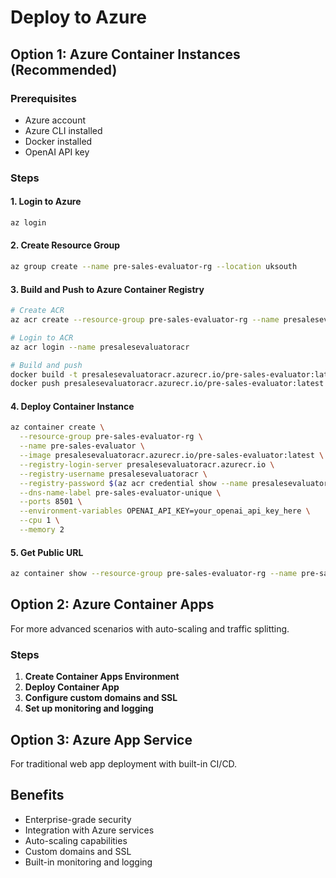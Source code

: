 # Deploy to Azure

## Option 1: Azure Container Instances (Recommended)

### Prerequisites
- Azure account
- Azure CLI installed
- Docker installed
- OpenAI API key

### Steps

#### 1. Login to Azure
```bash
az login
```

#### 2. Create Resource Group
```bash
az group create --name pre-sales-evaluator-rg --location uksouth
```

#### 3. Build and Push to Azure Container Registry
```bash
# Create ACR
az acr create --resource-group pre-sales-evaluator-rg --name presalesevaluatoracr --sku Basic

# Login to ACR
az acr login --name presalesevaluatoracr

# Build and push
docker build -t presalesevaluatoracr.azurecr.io/pre-sales-evaluator:latest .
docker push presalesevaluatoracr.azurecr.io/pre-sales-evaluator:latest
```

#### 4. Deploy Container Instance
```bash
az container create \
  --resource-group pre-sales-evaluator-rg \
  --name pre-sales-evaluator \
  --image presalesevaluatoracr.azurecr.io/pre-sales-evaluator:latest \
  --registry-login-server presalesevaluatoracr.azurecr.io \
  --registry-username presalesevaluatoracr \
  --registry-password $(az acr credential show --name presalesevaluatoracr --query "passwords[0].value" -o tsv) \
  --dns-name-label pre-sales-evaluator-unique \
  --ports 8501 \
  --environment-variables OPENAI_API_KEY=your_openai_api_key_here \
  --cpu 1 \
  --memory 2
```

#### 5. Get Public URL
```bash
az container show --resource-group pre-sales-evaluator-rg --name pre-sales-evaluator --query ipAddress.fqdn
```

## Option 2: Azure Container Apps

For more advanced scenarios with auto-scaling and traffic splitting.

### Steps
1. **Create Container Apps Environment**
2. **Deploy Container App**
3. **Configure custom domains and SSL**
4. **Set up monitoring and logging**

## Option 3: Azure App Service

For traditional web app deployment with built-in CI/CD.

## Benefits
- Enterprise-grade security
- Integration with Azure services
- Auto-scaling capabilities
- Custom domains and SSL
- Built-in monitoring and logging 